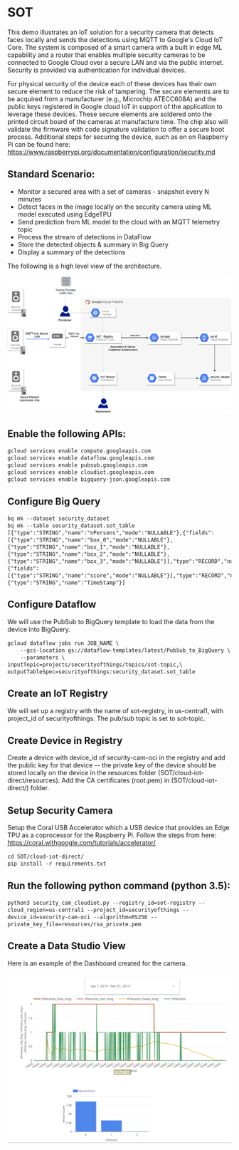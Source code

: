 # SOT

This demo illustrates an IoT solution for a security camera that detects faces locally and sends the detections using MQTT to Google's Cloud IoT Core. The system is composed of a smart camera with a built in edge ML capability and a router that enables multiple security cameras to be connected to Google Cloud over a secure LAN and via the public internet. Security is provided via authentication for individual devices.

For physical security of the device each of these devices has their own secure element to reduce the risk of tampering. The secure elements are to be acquired from a manufacturer (e.g., Microchip  ATECC608A) and the public keys registered in Google cloud IoT in support of the application to leverage these devices. These secure elements are soldered onto the printed circuit board of the cameras at manufacture time. The chip also will validate the firmware with code signature validation to offer a secure boot process. Additional steps for securing the device, such as on on Raspberry Pi can be found here: https://www.raspberrypi.org/documentation/configuration/security.md

## Standard Scenario:
* Monitor a secured area with a set of cameras - snapshot every N minutes
* Detect faces in the image locally on the security camera using ML model executed using EdgeTPU 
* Send prediction from ML model to the cloud with an MQTT telemetry topic
* Process the stream of detections in DataFlow
* Store the detected objects & summary in Big Query
* Display a summary of the detections 

The following is a high level view of the architecture.

![SoT Architecture](/images/SecurityOfThings.png)

## Enable the following APIs:
```
gcloud services enable compute.googleapis.com
gcloud services enable dataflow.googleapis.com
gcloud services enable pubsub.googleapis.com
gcloud services enable cloudiot.googleapis.com
gcloud services enable bigquery-json.googleapis.com
```

## Configure Big Query

```
bq mk --dataset security_dataset
bq mk --table security_dataset.sot_table [{"type":"STRING","name":"nPersons","mode":"NULLABLE"},{"fields":[{"type":"STRING","name":"box_0","mode":"NULLABLE"},{"type":"STRING","name":"box_1","mode":"NULLABLE"},{"type":"STRING","name":"box_2","mode":"NULLABLE"},{"type":"STRING","name":"box_3","mode":"NULLABLE"}],"type":"RECORD","name":"bounding_box","mode":"REPEATED"},{"fields":[{"type":"STRING","name":"score","mode":"NULLABLE"}],"type":"RECORD","name":"scores","mode":"REPEATED"},{"type":"STRING","name":"TimeStamp"}]
```

## Configure Dataflow

We will use the PubSub to BigQuery template to load the data from the device into BigQuery.

```
gcloud dataflow jobs run JOB_NAME \
    --gcs-location gs://dataflow-templates/latest/PubSub_to_BigQuery \
    --parameters \
inputTopic=projects/securityofthings/topics/sot-topic,\
outputTableSpec=securityofthings:security_dataset.sot_table
 ```

## Create an IoT Registry
We will set up a registry with the name of sot-registry, in us-central1, with project_id of securityofthings. The pub/sub topic is set to sot-topic. 

## Create Device in Registry
Create a device with device_id of security-cam-oci in the registry and add the public key for that device -- the private key of the device should be stored locally on the device in the resources folder (SOT/cloud-iot-direct/resources). Add the CA certificates (root.pem) in (SOT/cloud-iot-direct/) folder.

## Setup Security Camera
Setup the Coral USB Accelerator which a USB device that provides an Edge TPU as a coprocessor for the Raspberry Pi. Follow the steps from here: https://coral.withgoogle.com/tutorials/accelerator/

```
cd SOT/cloud-iot-direct/
pip install -r requirements.txt
```

## Run the following python command (python 3.5): 

```
python3 security_cam_cloudiot.py --registry_id=sot-registry --cloud_region=us-central1 --project_id=securityofthings --device_id=security-cam-oci --algorithm=RS256 --private_key_file=resources/rsa_private.pem 
```
## Create a Data Studio View 

Here is an example of the Dashboard created for the camera.

![SoT Architecture](/images/DataStudioDashboard.png)

